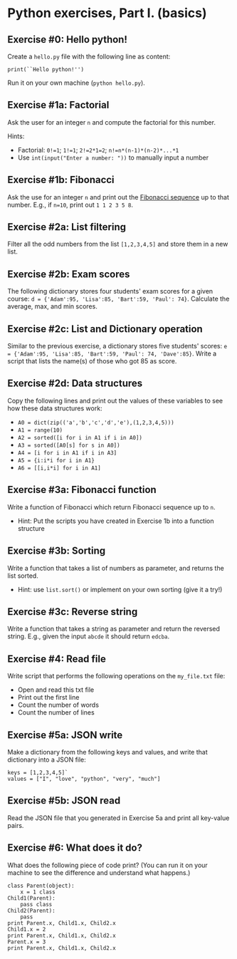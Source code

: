 # Python exercises, Part I. (basics)

## Exercise #0: Hello python!

Create a `hello.py` file with the following line as content:

```
print(``Hello python!'')
```

Run it on your own machine (`python hello.py`).


## Exercise #1a: Factorial

Ask the user for an integer `n` and compute the factorial for this number.

Hints:

  - Factorial: `0!=1`; `1!=1`; `2!=2*1=2`; `n!=n*(n-1)*(n-2)*...*1`
  - Use `int(input("Enter a number: "))` to manually input a number


## Exercise #1b: Fibonacci

Ask the use for an integer `n` and print out the [Fibonacci sequence](https://en.wikipedia.org/wiki/Fibonacci_number) up to that number.  E.g., if `n=10`, print out `1 1 2 3 5 8`.


## Exercise #2a: List filtering

Filter all the odd numbers from the list `[1,2,3,4,5]` and store them in a new list.


## Exercise #2b: Exam scores

The following dictionary stores four students' exam scores for a given course: `d = {'Adam':95, 'Lisa':85, 'Bart':59, 'Paul': 74}`.
Calculate the average, max, and min scores.


## Exercise #2c: List and Dictionary operation

Similar to the previous exercise, a dictionary stores five students' scores: `e = {'Adam':95, 'Lisa':85, 'Bart':59, 'Paul': 74, 'Dave':85}`.
Write a script that lists the name(s) of those who got 85 as score.


## Exercise #2d: Data structures

Copy the following lines and print out the values of these variables to see how these data structures work:

  - `A0 = dict(zip(('a','b','c','d','e'),(1,2,3,4,5)))`
  - `A1 = range(10)`
  - `A2 = sorted([i for i in A1 if i in A0])`
  - `A3 = sorted([A0[s] for s in A0])`
  - `A4 = [i for i in A1 if i in A3]`
  - `A5 = {i:i*i for i in A1}`
  - `A6 = [[i,i*i] for i in A1]`


## Exercise #3a: Fibonacci function

Write a function of Fibonacci which return Fibonacci sequence up to `n`.

  - Hint: Put the scripts you have created in Exercise 1b into a function structure


## Exercise #3b: Sorting

Write a function that takes a list of numbers as parameter, and returns the list sorted.

  - Hint: use `list.sort()` or implement on your own sorting (give it a try!)


## Exercise #3c: Reverse string

Write a function that takes a string as parameter and return the reversed string. E.g., given the input `abcde` it should return `edcba`.


## Exercise #4: Read file

Write script that performs the following operations on the `my_file.txt` file:

  - Open and read this txt file
  - Print out the first line
  - Count the number of words
  - Count the number of lines


## Exercise #5a: JSON write

Make a dictionary from the following keys and values, and write that dictionary into a JSON file:

```
keys = [1,2,3,4,5]`
values = ["I", "love", "python", "very", "much"]
```


## Exercise #5b: JSON read

Read the JSON file that you generated in Exercise 5a and print all key-value pairs.


## Exercise #6: What does it do?

What does the following piece of code print? (You can run it on your machine to see the difference and understand what happens.)

```
class Parent(object):
	x = 1 class
Child1(Parent):
	pass class
Child2(Parent):
	pass
print Parent.x, Child1.x, Child2.x
Child1.x = 2
print Parent.x, Child1.x, Child2.x
Parent.x = 3
print Parent.x, Child1.x, Child2.x
```
